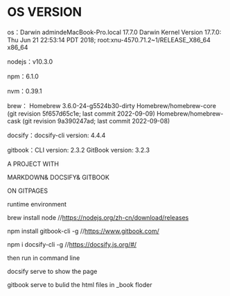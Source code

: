 
# OS VERSION
os：Darwin admindeMacBook-Pro.local 17.7.0 Darwin Kernel Version 17.7.0: Thu Jun 21 22:53:14 PDT 2018; root:xnu-4570.71.2~1/RELEASE_X86_64 x86_64


nodejs：v10.3.0

npm：6.1.0

nvm：0.39.1

brew： Homebrew 3.6.0-24-g5524b30-dirty
      Homebrew/homebrew-core (git revision 5f657d65c1e; last commit 2022-09-09)
      Homebrew/homebrew-cask (git revision 9a390247ad; last commit 2022-09-08)


docsify：docsify-cli version:
  4.4.4

gitbook：CLI version: 2.3.2
GitBook version: 3.2.3





A PROJECT WITH 

MARKDOWN&
DOCSIFY&
GITBOOK 

ON GITPAGES



runtime environment


brew install node //https://nodejs.org/zh-cn/download/releases


npm install gitbook-cli -g  //https://www.gitbook.com/


npm i docsify-cli -g  //https://docsify.js.org/#/




then run in command line


docsify serve to show the page


gitbook serve to bulid the html files in _book floder
